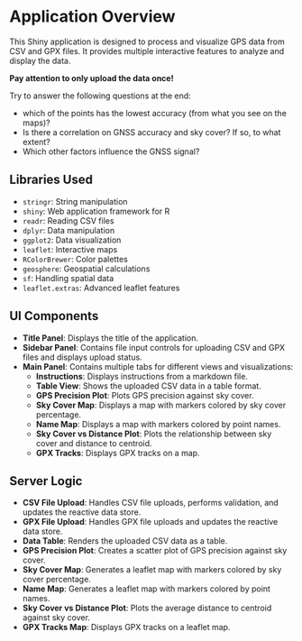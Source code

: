 # Application Overview

This Shiny application is designed to process and visualize GPS data from CSV and GPX files. It provides multiple interactive features to analyze and display the data.

**Pay attention to only upload the data once!**

Try to answer the following questions at the end:

- which of the points has the lowest accuracy (from what you see on the maps)?
- Is there a correlation on GNSS accuracy and sky cover? If so, to what extent?
- Which other factors influence the GNSS signal?

## Libraries Used
- `stringr`: String manipulation
- `shiny`: Web application framework for R
- `readr`: Reading CSV files
- `dplyr`: Data manipulation
- `ggplot2`: Data visualization
- `leaflet`: Interactive maps
- `RColorBrewer`: Color palettes
- `geosphere`: Geospatial calculations
- `sf`: Handling spatial data
- `leaflet.extras`: Advanced leaflet features

## UI Components
- **Title Panel**: Displays the title of the application.
- **Sidebar Panel**: Contains file input controls for uploading CSV and GPX files and displays upload status.
- **Main Panel**: Contains multiple tabs for different views and visualizations:
    - **Instructions**: Displays instructions from a markdown file.
    - **Table View**: Shows the uploaded CSV data in a table format.
    - **GPS Precision Plot**: Plots GPS precision against sky cover.
    - **Sky Cover Map**: Displays a map with markers colored by sky cover percentage.
    - **Name Map**: Displays a map with markers colored by point names.
    - **Sky Cover vs Distance Plot**: Plots the relationship between sky cover and distance to centroid.
    - **GPX Tracks**: Displays GPX tracks on a map.

## Server Logic
- **CSV File Upload**: Handles CSV file uploads, performs validation, and updates the reactive data store.
- **GPX File Upload**: Handles GPX file uploads and updates the reactive data store.
- **Data Table**: Renders the uploaded CSV data as a table.
- **GPS Precision Plot**: Creates a scatter plot of GPS precision against sky cover.
- **Sky Cover Map**: Generates a leaflet map with markers colored by sky cover percentage.
- **Name Map**: Generates a leaflet map with markers colored by point names.
- **Sky Cover vs Distance Plot**: Plots the average distance to centroid against sky cover.
- **GPX Tracks Map**: Displays GPX tracks on a leaflet map.
